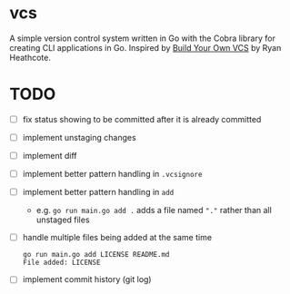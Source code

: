 # vcs

A simple version control system written in Go with the Cobra library for creating CLI applications in Go. Inspired by [Build Your Own VCS](https://ryanheathcote.com/git/build-your-own-vcs) by Ryan Heathcote.

# TODO

- [ ] fix status showing <file> to be committed after it is already committed

- [ ] implement unstaging changes
- [ ] implement diff

- [ ] implement better pattern handling in `.vcsignore`
- [ ] implement better pattern handling in `add`
    - e.g. `go run main.go add .` adds a file named `"."` rather than all unstaged files

- [ ] handle multiple files being added at the same time
    ```
    go run main.go add LICENSE README.md
    File added: LICENSE
    ```

- [ ] implement commit history (git log)

